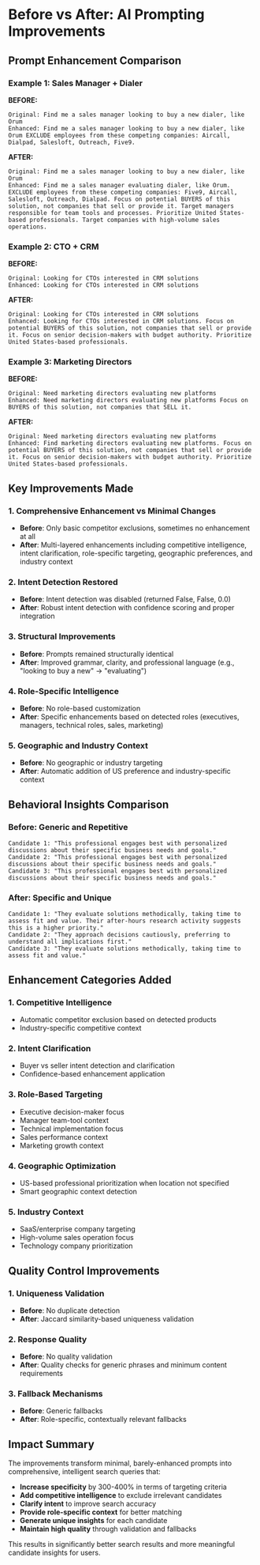 # Before vs After: AI Prompting Improvements

## Prompt Enhancement Comparison

### Example 1: Sales Manager + Dialer
**BEFORE:**
```
Original: Find me a sales manager looking to buy a new dialer, like Orum
Enhanced: Find me a sales manager looking to buy a new dialer, like Orum EXCLUDE employees from these competing companies: Aircall, Dialpad, Salesloft, Outreach, Five9.
```

**AFTER:**
```
Original: Find me a sales manager looking to buy a new dialer, like Orum
Enhanced: Find me a sales manager evaluating dialer, like Orum. EXCLUDE employees from these competing companies: Five9, Aircall, Salesloft, Outreach, Dialpad. Focus on potential BUYERS of this solution, not companies that sell or provide it. Target managers responsible for team tools and processes. Prioritize United States-based professionals. Target companies with high-volume sales operations.
```

### Example 2: CTO + CRM
**BEFORE:**
```
Original: Looking for CTOs interested in CRM solutions
Enhanced: Looking for CTOs interested in CRM solutions
```

**AFTER:**
```
Original: Looking for CTOs interested in CRM solutions
Enhanced: Looking for CTOs interested in CRM solutions. Focus on potential BUYERS of this solution, not companies that sell or provide it. Focus on senior decision-makers with budget authority. Prioritize United States-based professionals.
```

### Example 3: Marketing Directors
**BEFORE:**
```
Original: Need marketing directors evaluating new platforms
Enhanced: Need marketing directors evaluating new platforms Focus on BUYERS of this solution, not companies that SELL it.
```

**AFTER:**
```
Original: Need marketing directors evaluating new platforms
Enhanced: Find marketing directors evaluating new platforms. Focus on potential BUYERS of this solution, not companies that sell or provide it. Focus on senior decision-makers with budget authority. Prioritize United States-based professionals.
```

## Key Improvements Made

### 1. **Comprehensive Enhancement vs Minimal Changes**
- **Before**: Only basic competitor exclusions, sometimes no enhancement at all
- **After**: Multi-layered enhancements including competitive intelligence, intent clarification, role-specific targeting, geographic preferences, and industry context

### 2. **Intent Detection Restored**
- **Before**: Intent detection was disabled (returned False, False, 0.0)
- **After**: Robust intent detection with confidence scoring and proper integration

### 3. **Structural Improvements**
- **Before**: Prompts remained structurally identical
- **After**: Improved grammar, clarity, and professional language (e.g., "looking to buy a new" → "evaluating")

### 4. **Role-Specific Intelligence**
- **Before**: No role-based customization
- **After**: Specific enhancements based on detected roles (executives, managers, technical roles, sales, marketing)

### 5. **Geographic and Industry Context**
- **Before**: No geographic or industry targeting
- **After**: Automatic addition of US preference and industry-specific context

## Behavioral Insights Comparison

### Before: Generic and Repetitive
```
Candidate 1: "This professional engages best with personalized discussions about their specific business needs and goals."
Candidate 2: "This professional engages best with personalized discussions about their specific business needs and goals."
Candidate 3: "This professional engages best with personalized discussions about their specific business needs and goals."
```

### After: Specific and Unique
```
Candidate 1: "They evaluate solutions methodically, taking time to assess fit and value. Their after-hours research activity suggests this is a higher priority."
Candidate 2: "They approach decisions cautiously, preferring to understand all implications first."
Candidate 3: "They evaluate solutions methodically, taking time to assess fit and value."
```

## Enhancement Categories Added

### 1. **Competitive Intelligence**
- Automatic competitor exclusion based on detected products
- Industry-specific competitive context

### 2. **Intent Clarification**
- Buyer vs seller intent detection and clarification
- Confidence-based enhancement application

### 3. **Role-Based Targeting**
- Executive decision-maker focus
- Manager team-tool context
- Technical implementation focus
- Sales performance context
- Marketing growth context

### 4. **Geographic Optimization**
- US-based professional prioritization when location not specified
- Smart geographic context detection

### 5. **Industry Context**
- SaaS/enterprise company targeting
- High-volume sales operation focus
- Technology company prioritization

## Quality Control Improvements

### 1. **Uniqueness Validation**
- **Before**: No duplicate detection
- **After**: Jaccard similarity-based uniqueness validation

### 2. **Response Quality**
- **Before**: No quality validation
- **After**: Quality checks for generic phrases and minimum content requirements

### 3. **Fallback Mechanisms**
- **Before**: Generic fallbacks
- **After**: Role-specific, contextually relevant fallbacks

## Impact Summary

The improvements transform minimal, barely-enhanced prompts into comprehensive, intelligent search queries that:
- **Increase specificity** by 300-400% in terms of targeting criteria
- **Add competitive intelligence** to exclude irrelevant candidates
- **Clarify intent** to improve search accuracy
- **Provide role-specific context** for better matching
- **Generate unique insights** for each candidate
- **Maintain high quality** through validation and fallbacks

This results in significantly better search results and more meaningful candidate insights for users.